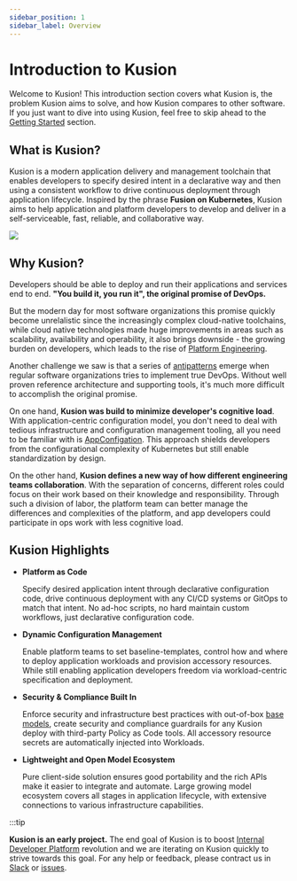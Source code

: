 ```yaml
---
sidebar_position: 1
sidebar_label: Overview
---
```


# Introduction to Kusion

Welcome to Kusion! This introduction section covers what Kusion is, the problem Kusion aims to solve, and how Kusion compares to other software. If you just want to dive into using Kusion, feel free to skip ahead to the [Getting Started](/docs/user_docs/getting-started/install) section.

## What is Kusion?

Kusion is a modern application delivery and management toolchain that enables developers to specify desired intent in a declarative way and then using a consistent workflow to drive continuous deployment through application lifecycle. Inspired by the phrase **Fusion on Kubernetes**, Kusion aims to help application and platform developers to develop and deliver in a self-serviceable, fast, reliable, and collaborative way.


![](/img/docs/user_docs/intro/kusion.png)


## Why Kusion?

Developers should be able to deploy and run their applications and services end to end. **"You build it, you run it", the original promise of DevOps.**

But the modern day for most software organizations this promise quickly become unrelalistic since the increasingly complex cloud-native toolchains, while cloud native technologies made huge improvements in areas such as scalability, availability and operability, it also brings downside - the growing burden on developers, which leads to the rise of [Platform Engineering](https://platformengineering.org/).

Another challenge we saw is that a series of [antipatterns](https://web.devopstopologies.com/#anti-types) emerge when regular software organizations tries to implement true DevOps. Without well proven reference architecture and supporting tools, it's much more difficult to accomplish the original promise.

On one hand, **Kusion was build to minimize developer's cognitive load**. With application-centric configuration model, you don't need to deal with tedious infrastructure and configuration management tooling, all you need to be familiar with is [AppConfigation](/docs/user_docs/config-walkthrough/overview). This approach shields developers from the configurational complexity of Kubernetes but still enable standardization by design.

On the other hand, **Kusion defines a new way of how different engineering teams collaboration**. With the separation of concerns, different roles could focus on their work based on their knowledge and responsibility. Through such a division of labor, the platform team can better manage the differences and complexities of the platform, and app developers could participate in ops work with less cognitive load.

## Kusion Highlights

* **Platform as Code**

	Specify desired application intent through declarative configuration code, drive continuous deployment with any CI/CD systems or GitOps to match that intent. No ad-hoc scripts, no hard maintain custom workflows, just declarative configuration code.

* **Dynamic Configuration Management**

	Enable platform teams to set baseline-templates, control how and where to deploy application workloads and provision accessory resources. While still enabling application developers freedom via workload-centric specification and deployment. 

* **Security & Compliance Built In**

	Enforce security and infrastructure best practices with out-of-box [base models](https://github.com/KusionStack/catalog), create security and compliance guardrails for any Kusion deploy with third-party Policy as Code tools. All accessory resource secrets are automatically injected into Workloads.

* **Lightweight and Open Model Ecosystem**

	Pure client-side solution ensures good portability and the rich APIs make it easier to integrate and automate. Large growing model ecosystem covers all stages in  application lifecycle, with extensive connections to various infrastructure capabilities. 

:::tip

**Kusion is an early project.** The end goal of Kusion is to boost [Internal Developer Platform](https://internaldeveloperplatform.org/) revolution and we are iterating on Kusion quickly to strive towards this goal. For any help or feedback, please contract us in [Slack](https://github.com/KusionStack/community/discussions/categories/meeting) or [issues](https://github.com/KusionStack/kusion/issues).